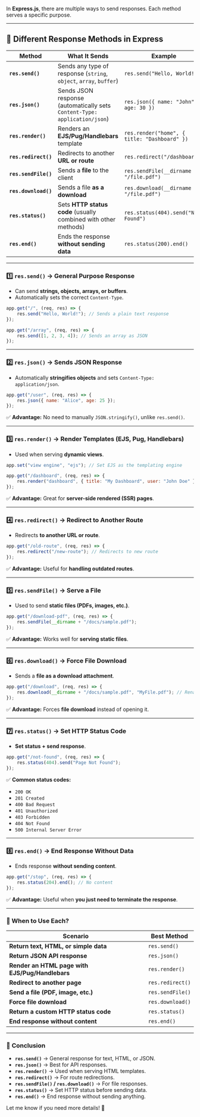 In **Express.js**, there are multiple ways to send responses. Each method serves a specific purpose.  

---

## **🚀 Different Response Methods in Express**
| **Method**            | **What It Sends** | **Example** |
|----------------------|----------------|------------|
| **`res.send()`**      | Sends any type of response (`string`, `object`, `array`, `buffer`) | `res.send("Hello, World!")` |
| **`res.json()`**      | Sends JSON response (automatically sets `Content-Type: application/json`) | `res.json({ name: "John", age: 30 })` |
| **`res.render()`**    | Renders an **EJS/Pug/Handlebars** template | `res.render("home", { title: "Dashboard" })` |
| **`res.redirect()`**  | Redirects to another **URL or route** | `res.redirect("/dashboard")` |
| **`res.sendFile()`**  | Sends a **file** to the client | `res.sendFile(__dirname + "/file.pdf")` |
| **`res.download()`**  | Sends a file **as a download** | `res.download(__dirname + "/file.pdf")` |
| **`res.status()`**    | Sets **HTTP status code** (usually combined with other methods) | `res.status(404).send("Not Found")` |
| **`res.end()`**       | Ends the response **without sending data** | `res.status(200).end()` |

---

### **1️⃣ `res.send()` → General Purpose Response**
- Can send **strings, objects, arrays, or buffers**.  
- Automatically sets the correct `Content-Type`.

```js
app.get("/", (req, res) => {
    res.send("Hello, World!"); // Sends a plain text response
});

app.get("/array", (req, res) => {
    res.send([1, 2, 3, 4]); // Sends an array as JSON
});
```

---

### **2️⃣ `res.json()` → Sends JSON Response**
- Automatically **stringifies objects** and sets `Content-Type: application/json`.

```js
app.get("/user", (req, res) => {
    res.json({ name: "Alice", age: 25 });
});
```
✅ **Advantage:** No need to manually `JSON.stringify()`, unlike `res.send()`.

---

### **3️⃣ `res.render()` → Render Templates (EJS, Pug, Handlebars)**
- Used when serving **dynamic views**.

```js
app.set("view engine", "ejs"); // Set EJS as the templating engine

app.get("/dashboard", (req, res) => {
    res.render("dashboard", { title: "My Dashboard", user: "John Doe" });
});
```
✅ **Advantage:** Great for **server-side rendered (SSR) pages**.

---

### **4️⃣ `res.redirect()` → Redirect to Another Route**
- Redirects **to another URL or route**.

```js
app.get("/old-route", (req, res) => {
    res.redirect("/new-route"); // Redirects to new route
});
```
✅ **Advantage:** Useful for **handling outdated routes**.

---

### **5️⃣ `res.sendFile()` → Serve a File**
- Used to send **static files (PDFs, images, etc.)**.

```js
app.get("/download-pdf", (req, res) => {
    res.sendFile(__dirname + "/docs/sample.pdf");
});
```
✅ **Advantage:** Works well for **serving static files**.

---

### **6️⃣ `res.download()` → Force File Download**
- Sends a **file as a download attachment**.

```js
app.get("/download", (req, res) => {
    res.download(__dirname + "/docs/sample.pdf", "MyFile.pdf"); // Rename file
});
```
✅ **Advantage:** Forces **file download** instead of opening it.

---

### **7️⃣ `res.status()` → Set HTTP Status Code**
- **Set status + send response**.

```js
app.get("/not-found", (req, res) => {
    res.status(404).send("Page Not Found");
});
```

✅ **Common status codes:**
- `200 OK`
- `201 Created`
- `400 Bad Request`
- `401 Unauthorized`
- `403 Forbidden`
- `404 Not Found`
- `500 Internal Server Error`

---

### **8️⃣ `res.end()` → End Response Without Data**
- Ends response **without sending content**.

```js
app.get("/stop", (req, res) => {
    res.status(204).end(); // No content
});
```
✅ **Advantage:** Useful when **you just need to terminate the response**.

---

### **🎯 When to Use Each?**
| **Scenario** | **Best Method** |
|-------------|---------------|
| **Return text, HTML, or simple data** | `res.send()` |
| **Return JSON API response** | `res.json()` |
| **Render an HTML page with EJS/Pug/Handlebars** | `res.render()` |
| **Redirect to another page** | `res.redirect()` |
| **Send a file (PDF, image, etc.)** | `res.sendFile()` |
| **Force file download** | `res.download()` |
| **Return a custom HTTP status code** | `res.status()` |
| **End response without content** | `res.end()` |

---

### 🚀 **Conclusion**
- **`res.send()`** → General response for text, HTML, or JSON.  
- **`res.json()`** → Best for API responses.  
- **`res.render()`** → Used when serving HTML templates.  
- **`res.redirect()`** → For route redirections.  
- **`res.sendFile()` / `res.download()`** → For file responses.  
- **`res.status()`** → Set HTTP status before sending data.  
- **`res.end()`** → End response without sending anything.

Let me know if you need more details! 🚀
